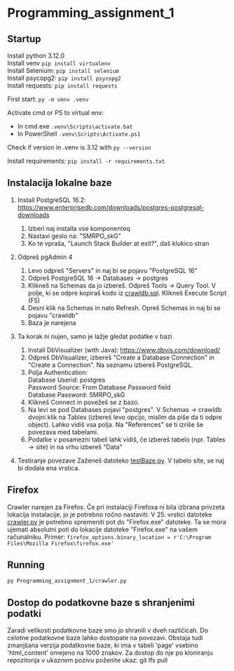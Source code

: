 # Programming_assignment_1

## Startup

Install python 3.12.0 <br>
Install venv `pip install virtualenv` <br>
Install Selenium: `pip install selenium` <br>
Install psycopg2: `pip install psycopg2` <br>
Install requests: `pip install requests`

First start:
`py -m venv .venv`

Activate cmd or PS to virtual env:
- In cmd.exe
`.venv\Scripts\activate.bat`
- In PowerShell
`.venv\Scripts\Activate.ps1`

Check if version in .venv is 3.12 with `py --version`

Install requirements: `pip install -r requirements.txt`

## Instalacija lokalne baze

1. Install PostgreSQL 16.2: https://www.enterprisedb.com/downloads/postgres-postgresql-downloads
    1. Izberi naj installa vse komponenteq
    2. Nastavi geslo na: "SMRPO_skG"
    3. Ko te vpraša, "Launch Stack Builder at exit?", daš klukico stran
2. Odpreš pgAdmin 4
    1. Levo odpreš "Servers" in naj bi se pojavu "PostgreSQL 16"
    2. Odpreš PostgreSQL 16 -> Databases -> postgres
    3. Klikneš na Schemas da jo izbereš. Odpreš Tools -> Query Tool. V polje, ki se odpre kopiraš kodo iz [crawldb.sql](https://github.com/kristofzupan/IEPS-Assignments/tree/main/Programming_assignment_1/crawldb.sql). Klikneš Execute Script (F5)
    4. Desni klik na Schemas in nato Refresh. Opreš Schemas in naj bi se pojavu "crawldb"
    5. Baza je narejena

3. Ta korak ni nujen, samo je lažje gledat podatke v bazi
    1. Install DbVisualizer (with Java): https://www.dbvis.com/download/ 
    2. Odpreš DbVisualizer, izbereš "Create a Database Connection" in "Create a Connection". Na seznamu izbereš PostgreSQL.
    3. Polja Authentication:\
    Database Userid: postgres\
    Password Source: From Database Password field\
    Database Password: SMRPO_skG
    4. Klikneš Connect in povežeš se z bazo.
    5. Na levi se pod Databases pojavi "postgres". V Schemas -> crawldb dvojni klik na Tables (izbereš levo opcijo, mislim da piše da ti odpre object). Lahko vidiš vsa polja. Na "References" se ti izriše še povezava med tabelami.
    6. Podatke v posamezni tabeli lahk vidiš, če izbereš tabelo (npr. Tables -> site) in na vrhu izbereš "Data"

4. Testiranje povezave
    Zaženeš datoteko [testBaze.py](https://github.com/kristofzupan/IEPS-Assignments/tree/main/Programming_assignment_1/testBaze.py). V tabelo site, se naj bi dodala ena vrstica.

## Firefox

Crawler narejen za Firefox.
Če pri instalaciji Firefoxa ni bila izbrana privzeta lokacija instalacije, jo je potrebno ročno nastaviti:
V 25. vrstici datoteke [crawler.py](https://github.com/kristofzupan/IEPS-Assignments/tree/main/Programming_assignment_1/crawler.py) je
potrebno spremeniti pot do "Firefox.exe" datoteke. Ta se mora ujemati absolutni poti do lokacije datoteke "Firefox.exe" na vašem računalniku.
Primer: `firefox_options.binary_location = r'C:\Program Files\Mozilla Firefox\firefox.exe'`

## Running

`py Programming_assignment_1/crawler.py`

## Dostop do podatkovne baze s shranjenimi podatki

Zaradi velikosti podatkovne baze smo jo shranili v dveh različicah.
Do celotne podatkovne baze lahko dostopate na povezavi.
Obstaja tudi zmanjšana verzija podatkovne baze, ki ima v tabeli 'page' vsebino 'html_content' omejeno na 1000 znakov. Za dostop do nje po kloniranju repozitorija v ukaznem pozivu poženite ukaz: git lfs pull
